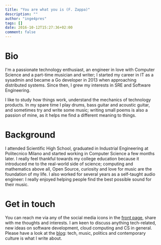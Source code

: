 ```yaml
---
title: "You are what you is (F. Zappa)"
description: ""
author: "inge4pres"
tags: []
date: 2016-10-12T15:27:36+02:00
comment: false
---
```

# Bio

I'm a passionate technology enthusiast, an engineer in love with Computer Science and a part-time musician and writer; I started my career in IT as a sysadmin and became a Go developer in 2013 when approaching distributed systems.
Since then, I grew my interests in SRE and Software Engineering.

I like to study how things work, understand the mechanics of technology products. In my spare time I play drums, bass guitar and acoustic guitar, and sometimes try and write some music; writing small poems is also a passion of mine, as it helps me find a different meaning to things.

# Background

I attended Scientific High School, graduated in Industrial Engineering at Politecnico Milano and started working in Computer Science a few months later. 
I really feel thankful towards my college education because it introduced me to the real-world side of science; computing and mathematics above all, Open Source, curiosity and love for music are the foundation of my life. 
I also worked for several years as a self-taught audio engineer: I really enjoyed helping people find the best possible sound for their music.

# Get in touch

You can reach me via any of the social media icons in the [front page](/), share with me thoughts and interests. 
I am keen to discuss anything tech-related, new ideas on software development, cloud computing and CS in general. 
Please have a look at the [blog](/ "blog"): tech, music, politics and contemporary culture is what I write about.
